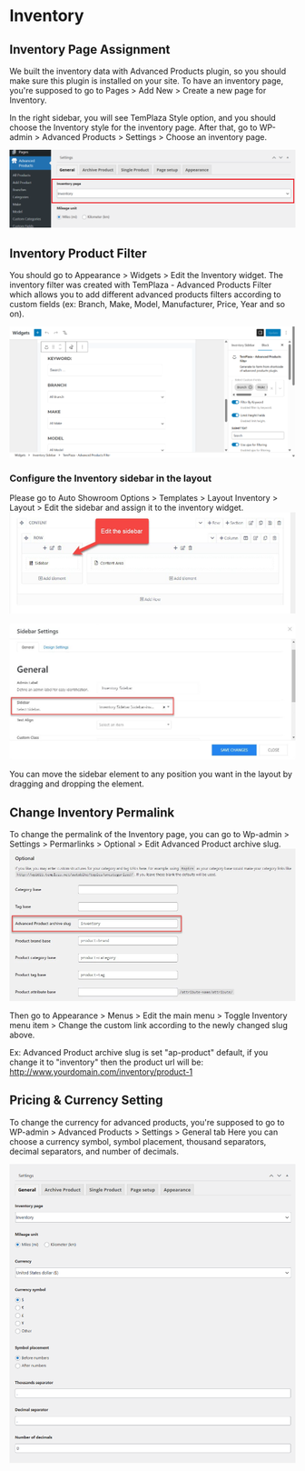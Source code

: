 
# Inventory
## Inventory Page Assignment
We built the inventory data with Advanced Products plugin, so you should make sure this plugin is installed on your site.
To have an inventory page, you're supposed to go to Pages > Add New > Create a new page for Inventory.

In the right sidebar, you will see TemPlaza Style option, and you should choose the Inventory style for the inventory page.
After that, go to WP-admin > Advanced Products > Settings > Choose an inventory page.

![Choose inventory page](img/choose-inventory-page.png)

## Inventory Product Filter
You should go to Appearance > Widgets > Edit the Inventory widget.
The inventory filter was created with TemPlaza - Advanced Products Filter which allows you to add different advanced products filters according to custom fields (ex: Branch, Make, Model, Manufacturer, Price, Year and so on). 

![Inventory sidebar](img/autoshowroom-inventory-widget.png)
### Configure the Inventory sidebar in the layout
Please go to Auto Showroom Options > Templates > Layout Inventory > Layout > Edit the sidebar and assign it to the inventory widget.
![Edit sidebar in the layout](img/edit-sidebar-element-in-layout.jfif)

![Choose a wưwidget for the sidebar](img/choose-widget-for-sidebar.jfif)

You can move the sidebar element to any position you want in the layout by dragging and dropping the element.
## Change Inventory Permalink
To change the permalink of the Inventory page, you can go to Wp-admin > Settings > Permarlinks > Optional > Edit Advanced Product archive slug. 
![Change Inventory Slug](img/change-inventory-permalink-slug.jfif)

Then go to Appearance > Menus > Edit the main menu > Toggle Inventory menu item > Change the custom link according to the newly changed slug above.

Ex: Advanced Product archive slug is set "ap-product"  default, if you change it to "inventory" then
the product url will be: http://www.yourdomain.com/inventory/product-1

## Pricing & Currency Setting
To change the currency for advanced products, you're supposed to go to WP-admin > Advanced Products > Settings > General tab
Here you can choose a currency symbol, symbol placement, thousand separators, decimal separators, and number of decimals.

![Inventory currency settings](img/inventory-currency-setting.png)